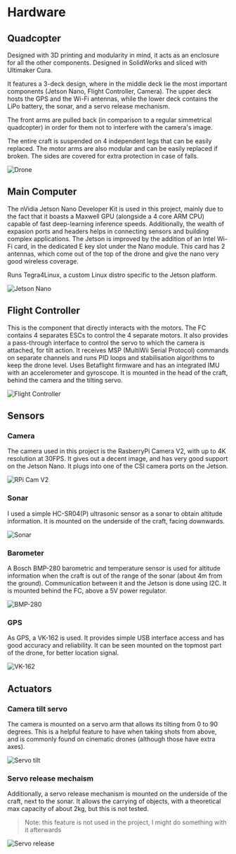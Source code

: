 # Hardware

## Quadcopter
Designed with 3D printing and modularity in mind, it acts as an enclosure for all the other components. 
Designed in SolidWorks and sliced with Ultimaker Cura.

It features a 3-deck design, where in the middle deck lie the most important components (Jetson Nano, Flight Controller, Camera). 
The upper deck hosts the GPS and the Wi-Fi antennas, while the lower deck contains the LiPo battery, the sonar, and a servo release mechanism.

The front arms are pulled back (in comparison to a regular simmetrical quadcopter) in order for them not to interfere with the camera's image.

The entire craft is suspended on 4 independent legs that can be easily replaced.
The motor arms are also modular and can be easily replaced if broken.
The sides are covered for extra protection in case of falls.

![Drone](https://i.imgur.com/v9RKz9P.jpeg)

## Main Computer
The nVidia Jetson Nano Developer Kit is used in this project, mainly due to the fact that it boasts a Maxwell GPU (alongside a 4 core ARM CPU) capable of fast deep-learning inference speeds.
Additionally, the wealth of expasion ports and headers helps in connecting sensors and building complex applications. 
The Jetson is improved by the addition of an Intel Wi-Fi card, in the dedicated E key slot under the Nano module. 
This card has 2 antennas, which come out of the top of the drone and give the nano very good wireless coverage.

Runs Tegra4Linux, a custom Linux distro specific to the Jetson platform.

![Jetson Nano](https://developer.nvidia.com/sites/default/files/akamai/embedded/images/jetsonNano/JetsonNano-DevKit_Front-Top_Right_trimmed.jpg)

## Flight Controller
This is the component that directly interacts with the motors. The FC contains 4 separates ESCs to control the 4 separate motors.
It also provides a pass-through interface to control the servo to which the camera is attached, for tilt action.
It receives MSP (MultiWii Serial Protocol) commands on separate channels and runs PID loops and stabilisation algorithms to keep the drone level.
Uses Betaflight firmware and has an integrated IMU with an accelerometer and gyroscope.
It is mounted in the head of the craft, behind the camera and the tilting servo.

![Flight Controller](https://cdn-global-hk.hobbyking.com/media/catalog/product/cache/1/image/660x415/17f82f742ffe127f42dca9de82fb58b1/2/0/202844_4.jpg)


## Sensors

### Camera
The camera used in this project is the RasberryPi Camera V2, with up to 4K resolution at 30FPS. It gives out a decent image, and has very good support on the Jetson Nano.
It plugs into one of the CSI camera ports on the Jetson.

![RPi Cam V2](https://www.raspberrypi.org/homepage-9df4b/static/5892e05a0858779e36ff6045dbc1a414/8924f/4275760945bb7f2b00766f92384de9124335995e_pi-camera-hero-1-1394x1080.jpg)

### Sonar
I used a simple HC-SR04(P) ultrasonic sensor as a sonar to obtain altitude information. It is mounted on the underside of the craft, facing downwards.

![Sonar](https://cdn.sparkfun.com//assets/parts/1/3/5/0/8/15569-Ultrasonic_Distance_Sensor_-_HC-SR04-01a.jpg)

### Barometer
A Bosch BMP-280 barometric and temperature sensor is used for altitude information when the craft is out of the range of the sonar (about 4m from the ground).
Communication between it and the Jetson is done using I2C. It is mounted behind the FC, above a 5V power regulator.

![BMP-280](https://images-na.ssl-images-amazon.com/images/I/41Di32vL6-L.jpg)

### GPS
As GPS, a VK-162 is used. It provides simple USB interface access and has good accuracy and reliability. 
It can be seen mounted on the topmost part of the drone, for better location signal.

![VK-162](https://images-na.ssl-images-amazon.com/images/I/31W6-Orz9qL._AC_.jpg)

## Actuators
### Camera tilt servo
The camera is mounted on a servo arm that allows its tilting from 0 to 90 degrees. This is a helpful feature to have when taking shots from above, and is commonly found on cinematic drones (although those have extra axes).

![Servo tilt](https://i.imgur.com/mPajbQS.png)

### Servo release mechaism
Additionally, a servo release mechanism is mounted on the underside of the craft, next to the sonar. It allows the carrying of objects, with a theoretical max capacity of about 2kg, but this is not tested.
> Note: this feature is not used in the project, I might do something with it afterwards

![Servo release](https://i.imgur.com/SF27KIW.png)
